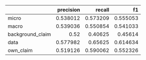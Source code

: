 |                  |   precision |   recall |       f1 |
|:-----------------|------------:|---------:|---------:|
| micro            |    0.538012 | 0.573209 | 0.555053 |
| macro            |    0.539036 | 0.550854 | 0.541033 |
| background_claim |    0.52     | 0.40625  | 0.45614  |
| data             |    0.577982 | 0.65625  | 0.614634 |
| own_claim        |    0.519126 | 0.590062 | 0.552326 |